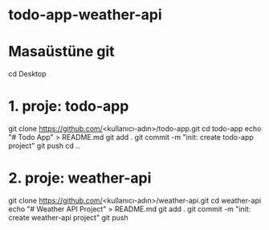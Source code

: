 # todo-app-weather-api
# Masaüstüne git
cd Desktop

# 1. proje: todo-app
git clone https://github.com/<kullanıcı-adın>/todo-app.git
cd todo-app
echo "# Todo App" > README.md
git add .
git commit -m "init: create todo-app project"
git push
cd ..

# 2. proje: weather-api
git clone https://github.com/<kullanıcı-adın>/weather-api.git
cd weather-api
echo "# Weather API Project" > README.md
git add .
git commit -m "init: create weather-api project"
git push
